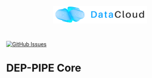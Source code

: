 <p align="center"><img width=50% src="https://raw.githubusercontent.com/DataCloud-project/toolbox/master/docs/img/datacloud_logo.png"></p>&nbsp;

[![GitHub Issues](https://img.shields.io/github/issues/DataCloud-project/DEP-PIPE-core.svg)](https://github.com/DataCloud-project/DEP-PIPE-core/issues)

# DEP-PIPE Core
